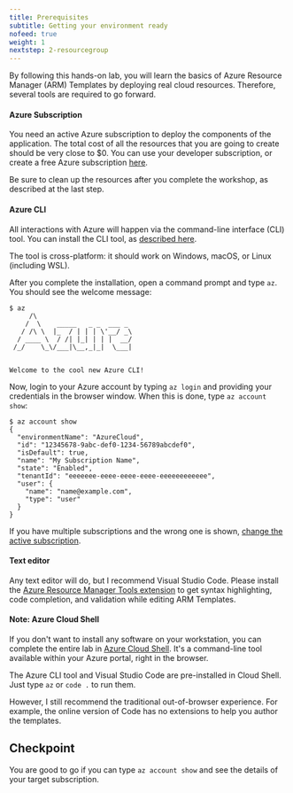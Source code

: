 ```yaml
---
title: Prerequisites
subtitle: Getting your environment ready
nofeed: true
weight: 1
nextstep: 2-resourcegroup
---
```


By following this hands-on lab, you will learn the basics of Azure Resource Manager (ARM) Templates by deploying real cloud resources. Therefore, several tools are required to go forward.

#### Azure Subscription

You need an active Azure subscription to deploy the components of the application. The total cost of all the resources that you are going to create should be very close to $0. You can use your developer subscription, or create a free Azure subscription [here](https://azure.microsoft.com/free/).

Be sure to clean up the resources after you complete the workshop, as described at the last step.

#### Azure CLI

All interactions with Azure will happen via the command-line interface (CLI) tool. You can install the CLI tool, as [described here](https://docs.microsoft.com/en-us/cli/azure/install-azure-cli?view=azure-cli-latest).

The tool is cross-platform: it should work on Windows, macOS, or Linux (including WSL).

After you complete the installation, open a command prompt and type `az`. You should see the welcome message:

```
$ az
     /\
    /  \    _____   _ _  ___ _
   / /\ \  |_  / | | | \'__/ _\
  / ____ \  / /| |_| | | |  __/
 /_/    \_\/___|\__,_|_|  \___|


Welcome to the cool new Azure CLI!
```

Now, login to your Azure account by typing `az login` and providing your credentials in the browser window. When this is done, type `az account show`:

```
$ az account show
{
  "environmentName": "AzureCloud",
  "id": "12345678-9abc-def0-1234-56789abcdef0",
  "isDefault": true,
  "name": "My Subscription Name",
  "state": "Enabled",
  "tenantId": "eeeeeee-eeee-eeee-eeee-eeeeeeeeeeee",
  "user": {
    "name": "name@example.com",
    "type": "user"
  }
}
```

If you have multiple subscriptions and the wrong one is shown, [change the active subscription](https://docs.microsoft.com/en-us/cli/azure/manage-azure-subscriptions-azure-cli?view=azure-cli-latest#change-the-active-subscription).

#### Text editor

Any text editor will do, but I recommend Visual Studio Code. Please install the [Azure Resource Manager Tools extension](https://marketplace.visualstudio.com/items?itemName=msazurermtools.azurerm-vscode-tools) to get syntax highlighting, code completion, and validation while editing ARM Templates.

#### Note: Azure Cloud Shell

If you don't want to install any software on your workstation, you can complete the entire lab in [Azure Cloud Shell](https://azure.microsoft.com/en-us/features/cloud-shell/). It's a command-line tool available within your Azure portal, right in the browser.

The Azure CLI tool and Visual Studio Code are pre-installed in Cloud Shell. Just type `az` or `code .` to run them.

However, I still recommend the traditional out-of-browser experience. For example, the online version of Code has no extensions to help you author the templates.

## Checkpoint

You are good to go if you can type `az account show` and see the details of your target subscription.